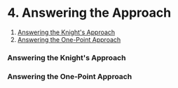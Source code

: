 # 4. Answering the Approach

1. [Answering the Knight's Approach](4.-answering-the-approach.md#answering-the-knights-approach)
2. [Answering the One-Point Approach](4.-answering-the-approach.md#answering-the-one-point-approach)

### Answering the Knight's Approach

### Answering the One-Point Approach

